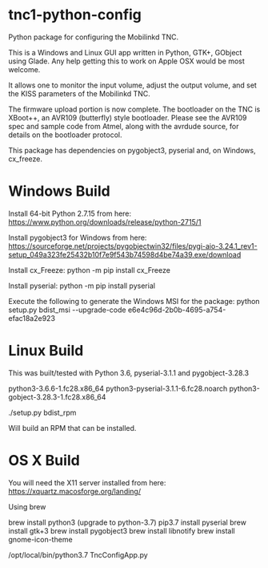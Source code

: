 tnc1-python-config
==================

Python package for configuring the Mobilinkd TNC.

This is a Windows and Linux GUI app written in Python, GTK+, GObject using
Glade.  Any help getting this to work on Apple OSX would be most welcome.

It allows one to monitor the input volume, adjust the output volume, and set
the KISS parameters of the Mobilinkd TNC.

The firmware upload portion is now complete.  The bootloader on the TNC is
XBoot++, an AVR109 (butterfly) style bootloader.  Please see the AVR109 spec
and sample code from Atmel, along with the avrdude source, for details
on the bootloader protocol.

This package has dependencies on pygobject3, pyserial and, on Windows,
cx_freeze.

Windows Build
=============

Install 64-bit Python 2.7.15 from here:
https://www.python.org/downloads/release/python-2715/1

Install pygobject3 for Windows from here:
https://sourceforge.net/projects/pygobjectwin32/files/pygi-aio-3.24.1_rev1-setup_049a323fe25432b10f7e9f543b74598d4be74a39.exe/download

Install cx_Freeze:
python -m pip install cx_Freeze

Install pyserial:
python -m pip install pyserial

Execute the following to generate the Windows MSI for the package:
python setup.py bdist_msi --upgrade-code e6e4c96d-2b0b-4695-a754-efac18a2e923


Linux Build
===========

This was built/tested with Python 3.6, pyserial-3.1.1 and pygobject-3.28.3

python3-3.6.6-1.fc28.x86_64
python3-pyserial-3.1.1-6.fc28.noarch
python3-gobject-3.28.3-1.fc28.x86_64

./setup.py bdist_rpm 

Will build an RPM that can be installed.

OS X Build
===========

You will need the X11 server installed from here: https://xquartz.macosforge.org/landing/

Using brew

brew install python3 (upgrade to python-3.7)
pip3.7 install pyserial
brew install gtk+3
brew install pygobject3
brew install libnotify
brew install gnome-icon-theme

/opt/local/bin/python3.7 TncConfigApp.py

